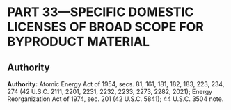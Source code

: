 # PART 33—SPECIFIC DOMESTIC LICENSES OF BROAD SCOPE FOR BYPRODUCT MATERIAL


## Authority

**Authority:** Atomic Energy Act of 1954, secs. 81, 161, 181, 182, 183, 223, 234, 274 (42 U.S.C. 2111, 2201, 2231, 2232, 2233, 2273, 2282, 2021); Energy Reorganization Act of 1974, sec. 201 (42 U.S.C. 5841); 44 U.S.C. 3504 note.


